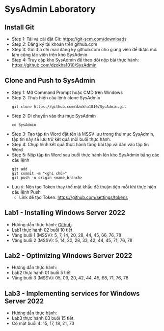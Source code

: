# SysAdmin Laboratory
## Install Git
- Step 1: Tải và cài đặt Git: https://git-scm.com/downloads
- Step 2: Đăng ký tài khoản trên github.com
- Step 3: Gửi địa chỉ mail đăng ký github.com cho giảng viên để được mời làm cộng tác viên trên kho SysAdmin
- Step 4: Truy cập kho SysAdmin để theo dõi nộp bài thực hành: https://github.com/dzokha1010/SysAdmin
## Clone and Push to SysAdmin
- Step 1: Mở Command Prompt hoặc CMD trên Windows
- Step 2: Thực hiện câu lệnh clone SysAdmin
  ```
  git clone https://github.com/dzokha1010/SysAdmin.git
  ```
- Step 2: Di chuyển vào thư mục SysAdmin
  ```
  cd SysAdmin
  ```
- Step 3: Tạo tập tin Word đặt tên là MSSV lưu trong thư mục SysAdmin, tập tin này sẻ lưu trữ kết quả mỗi buổi thực hành.
- Step 4: Chụp hình kết quả thực hành từng bài tập và dán vào tập tin Word
- Step 5: Nộp tập tin Word sau buổi thực hành lên kho SysAdmin bằng các câu lệnh
  ```
  git add .  
  git commit -m "<ghi chú>"  
  git push -u origin <name_branch>
  ```
- Lưu ý: Nên tạo Token thay thế mật khẩu để thuận tiện mỗi khi thực hiện câu lệnh Push
  - Link để tạo Token: https://github.com/settings/tokens
## Lab1 - Installing Windows Server 2022
- Hướng dẫn thực hành: [Github](https://github.com/dzokha1010/Documents/blob/main/System_Administration_Maintenance/Lab1_Install_Windows_Server.md)
- Lab1 thực hành 02 buổi 10 tiết
- Vắng buổi 1 (MSSV): 5, 7, 14, 20, 28, 44, 45, 66, 76, 78
- Văng buổi 2 (MSSV): 5, 14, 20, 28, 33, 42, 44, 45, 71, 76, 78
## Lab2 - Optimizing Windows Server 2022
- Hướng dẫn thực hành:
- Lab2 thực hành 01 buổi 5 tiết
- Vắng buổi 3 (MSSV): 05, 09, 20, 42, 44, 45, 68, 71, 76, 78
## Lab3 - Implementing services for Windows Server 2022
- Hướng dẫn thực hành:
- Lab3 thực hành 03 buổi 15 tiết
- Có mặt buổi 4: 15, 17, 18, 21, 73

  
